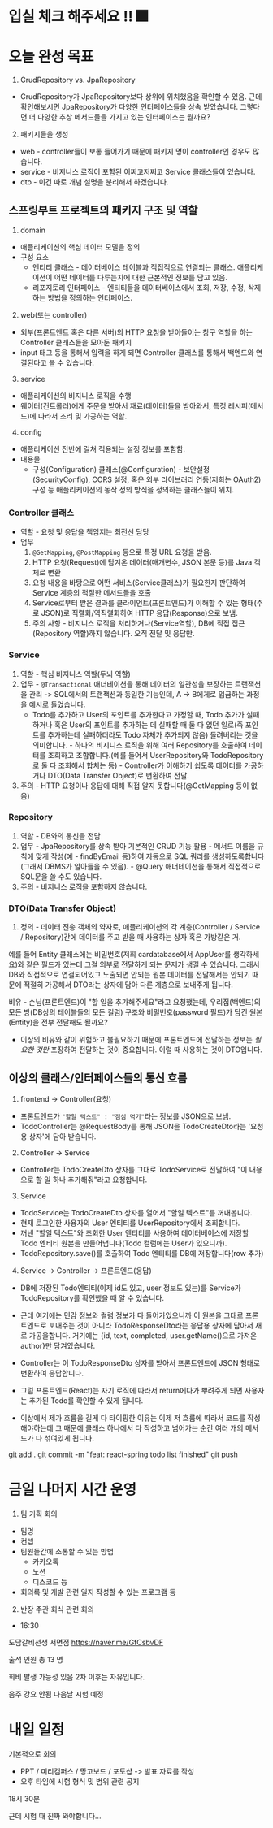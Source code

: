 # 입실 체크 해주세요 !! 🎆

# 오늘 완성 목표
1. CrudRepository vs. JpaRepository

- CrudRepository가 JpaRepository보다 상위에 위치했음을 확인할 수 있음.
  근데 확인해보시면 JpaRepository가 다양한 인터페이스들을 상속 받았습니다. 그렇다면 더 다양한 추상 메서드들을 가지고 있는 인터페이스는 뭘까요?

2. 패키지들을 생성
  - web       - controller들이 보통 들어가기 때문에 패키지 명이 controller인 경우도 많습니다.
  - service   - 비지니스 로직이 포함된 어쩌고저쩌고 Service 클래스들이 있습니다.
  - dto       - 이건 따로 개념 설명을 분리해서 하겠습니다.


## 스프링부트 프로젝트의 패키지 구조 및 역할
1. domain
  - 애플리케이션의 핵심 데이터 모델을 정의
  - 구성 요소
    - 엔티티 클래스 - 데이터베이스 테이블과 직접적으로 연결되는 클래스. 애플리케이션이 어떤 데이터를 다루는지에 대한 근본적인 정보를 담고 있음.
    - 리포지토리 인터페이스 - 엔티티들을 데이터베이스에서 조회, 저장, 수정, 삭제하는 방법을 정의하는 인터페이스.
2. web(또는 controller)
  - 외부(프론트엔트 혹은 다른 서버)의 HTTP 요청을 받아들이는 창구 역할을 하는 Controller 클래스들을 모아둔 패키지
  - input 태그 등을 통해서 입력을 하게 되면 Controller 클래스를 통해서 백엔드와 연결된다고 볼 수 있습니다.

3. service
  - 애플리케이션의 비지니스 로직을 수행
  - 웨이터(컨트롤러)에게 주문을 받아서 재료(데이터)들을 받아와서, 특정 레시피(메서드)에 따라서 조리 및 가공하는 역할.

4. config
  - 애플리케이션 전반에 걸쳐 적용되는 설정 정보를 포함함.
  - 내용물
    - 구성(Configuration) 클래스(@Configuration) - 보안설정(SecurityConfig), CORS 설정, 혹은 외부 라이브러리 연동(저희는 OAuth2) 구성 등 애플리케이션의 동작 정의 방식을 정의하는 클래스들이 위치.

### Controller 클래스
- 역할 - 요청 및 응답을 책임지는 최전선 담당
- 업무
  1. `@GetMapping`, `@PostMapping` 등으로 특정 URL 요청을 받음.
  2. HTTP 요청(Request)에 담겨온 데이터(매개변수, JSON 본문 등)를 Java 객체로 변환
  3. 요청 내용을 바탕으로 어떤 서비스(Service클래스)가 필요한지 판단하여 Service 계층의 적절한 메서드들을 호출
  4. Service로부터 받은 결과를 클라이언트(프론트엔드)가 이해할 수 있는 형태(주로 JSON)로 직렬화/역직렬화하여 HTTP 응답(Response)으로 보냄.
  5. 주의 사항 - 비지니스 로직을 처리하거나(Service역할), DB에 직접 접근(Repository 역할)하지 않습니다. 오직 전달 및 응답만.

### Service
  1. 역할 - 핵심 비지니스 역할(두뇌 역할)
  2. 업무
    - `@Transactional` 애너테이션을 통해 데이터의 일관성을 보장하는 트랜잭션을 관리 -> SQL에서의 트랜잭션과 동일한 기능인데, A -> B에게로 입금하는 과정을 예시로 들었습니다.
      - Todo를 추가하고 User의 포인트를 추가한다고 가정할 때, Todo 추가가 실패하거나 혹은 User의 포인트를 추가하는 데 실패할 때 둘 다 없던 일로(즉 포인트를 추가하는데 실패하더라도 Todo 자체가 추가되지 않음) 돌려버리는 것을 의미합니다.
    - 하나의 비지니스 로직을 위해 여러 Repository를 호출하여 데이터를 조회하고 조합합니다.(예를 들어서 UserRepository와 TodoRepository로 둘 다 조회해서 합치는 등)
    - Controller가 이해하기 쉽도록 데이터를 가공하거나 DTO(Data Transfer Object)로 변환하여 전달.
  3. 주의 - HTTP 요청이나 응답에 대해 직접 알지 못합니다(@GetMapping 등이 없음)

### Repository
  1. 역할 - DB와의 통신을 전담
  2. 업무
    - JpaRepository를 상속 받아 기본적인 CRUD 기능 활용
    - 메서드 이름을 규칙에 맞게 작성(예 - findByEmail 등)하여 자동으로 SQL 쿼리를 생성하도록합니다(그래서 DBMS가 알아들을 수 있음).
    - @Query 애너테이션을 통해서 직접적으로 SQL문을 쓸 수도 있습니다.
  3. 주의 - 비지니스 로직을 포함하지 않습니다.

### DTO(Data Transfer Object)
1. 정의 - 데이터 전송 객체의 약자로, 애플리케이션의 각 계층(Controller / Service / Repository)간에 데이터를 주고 받을 때 사용하는 상자 혹은 가방같은 거.

예를 들어 Entity 클래스에는 비밀번호(저희 cardatabase에서 AppUser를 생각하세요)와 같은 필드가 있는데 그걸 외부로 전달하게 되는 문제가 생길 수 있습니다. 그래서 DB와 직접적으로 연결되어있고 노출되면 안되는 원본 데이터를 전달해서는 안되기 때문에 적절히 가공해서 DTO라는 상자에 담아 다른 계층으로 보내주게 됩니다.

비유 - 손님(프론트엔드)이 "할 일을 추가해주세요"라고 요청했는데, 우리집(백엔드)의 모든 방(DB상의 테이블들의 모든 컬럼) 구조와 비밀번호(password 필드)가 담긴 원본(Entity)을 전부 전달해도 될까요?

- 이상의 비유와 같이 위험하고 불필요하기 때문에 프론트엔드에 전달하는 정보는 _필요한 것만_ 포장하여 전달하는 것이 중요합니다. 이럴 때 사용하는 것이 DTO입니다.

## 이상의 클래스/인터페이스들의 통신 흐름
1. frontend -> Controller(요청)
  - 프론트엔드가 `"할일 텍스트" : "점심 먹기"`라는 정보를 JSON으로 보냄.
  - TodoController는 @RequestBody를 통해 JSON을 TodoCreateDto라는 '요청용 상자'에 담아 받습니다.
2. Controller -> Service
  - Controller는 TodoCreateDto 상자를 그대로 TodoService로 전달하여 "이 내용으로 할 일 하나 추가해줘"라고 요청합니다.
3. Service
  - TodoService는 TodoCreateDto 상자를 열어서 "할일 텍스트"를 꺼내봅니다.
  - 현재 로그인한 사용자의 User 엔티티를 UserRepository에서 조회합니다.
  - 꺼낸 "할일 텍스트"와 조회한 User 엔티티를 사용하여 데이터베이스에 저장할 Todo 엔티티 원본을 만들어냅니다(Todo 컬럼에는 User가 있으니까).
  - TodoRepository.save()를 호출하여 Todo 엔티티를 DB에 저장합니다(row 추가)
4. Service -> Controller -> 프론트엔드(응답)
  
  - DB에 저장된 Todo엔티티(이제 id도 있고, user 정보도 있는)를 Service가 TodoRepository를 확인했을 때 알 수 있습니다.
  - 근데 여기에는 민감 정보와 컬럼 정보가 다 들어가있으니까 이 원본을 그대로 프론트엔드로 보내주는 것이 아니라 TodoResponseDto라는 응답용 상자에 담아서 새로 가공을합니다. 거기에는 {id, text, completed, user.getName()으로 가져온 author}만 담겨있습니다.
  - Controller는 이 TodoResponseDto 상자를 받아서 프론트엔드에 JSON 형태로 변환하여 응답합니다.

  - 그럼 프론트엔드(React)는 자기 로직에 따라서 return에다가 뿌려주게 되면 사용자는 추가된 Todo를 확인할 수 있게 됩니다.

- 이상에서 제가 흐름을 길게 다 타이핑한 이유는 이제 저 흐름에 따라서 코드를 작성해야하는데 그 때문에 클래스 하나에서 다 작성하고 넘어가는 순간 여러 개의 메서드가 다 섞여있게 됩니다.
  

git add .
git commit -m "feat: react-spring todo list finished"
git push

# 금일 나머지 시간 운영
1. 팀 기획 회의
  - 팀명
  - 컨셉
  - 팀원들간에 소통할 수 있는 방법
    - 카카오톡
    - 노션
    - 디스코드 등
  - 회의록 및 개발 관련 일지 작성할 수 있는 프로그램 등
2. 반장 주관 회식 관련 회의
  - 16:30    


도담갈비선생 서면점
https://naver.me/GfCsbvDF

출석 인원 총 13 명

회비 발생 가능성 있음
2차 이후는 자유입니다.

음주 강요 안됨
다음날 시험 예정

# 내일 일정
기본적으로 회의
- PPT / 미리캠퍼스 / 망고보드 / 포토샵 -> 발표 자료를 작성
- 오후 타임에 시험 형식 및 범위 관련 공지 

18시 30분

근데 시험 때 진짜 와야합니다...
